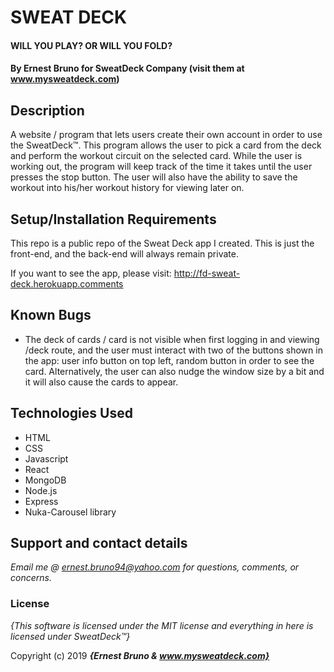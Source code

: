 # SWEAT DECK
#### WILL YOU PLAY? OR WILL YOU FOLD?

#### By **Ernest Bruno for SweatDeck Company (visit them at www.mysweatdeck.com)**

## Description

A website / program that lets users create their own account in order to use the SweatDeck™. This program allows the user to pick a card from the deck and perform the workout circuit on the selected card. While the user is working out, the program will keep track of the time it takes until the user presses the stop button. The user will also have the ability to save the workout into his/her workout history for viewing later on.


## Setup/Installation Requirements

This repo is a public repo of the Sweat Deck app I created. This is just the front-end, and the back-end will always remain private.

If you want to see the app, please visit: http://fd-sweat-deck.herokuapp.comments


## Known Bugs

* The deck of cards / card is not visible when first logging in and viewing /deck route, and the user must interact with two of the buttons shown in the app: user info button on top left, random button in order to see the card. Alternatively, the user can also nudge the window size by a bit and it will also cause the cards to appear.

## Technologies Used
* HTML
* CSS
* Javascript
* React
* MongoDB
* Node.js
* Express
* Nuka-Carousel library

## Support and contact details

_Email me @ ernest.bruno94@yahoo.com for questions, comments, or concerns._

### License

*{This software is licensed under the MIT license and everything in here is licensed under SweatDeck™}*

Copyright (c) 2019 **_{Ernest Bruno & www.mysweatdeck.com}_**
